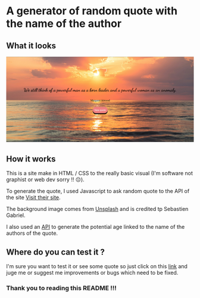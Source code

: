 # A generator of random quote with the name of the author

## What it looks

![alt text](assets/printScreen-site.png)

## How it works

This is a site make in HTML / CSS to the really basic visual (I'm software not graphist or web dev sorry !! 😔).

To generate the quote, I used Javascript to ask random quote to the API of the site [Visit their site](https://thatsthespir.it).

The background image comes from [Unsplash](https://unsplash.com/fr) and is credited tp Sebastien Gabriel.

I also used an [API](https://agify.io) to generate the potential age linked to the name of the authors of the quote.


## Where do you can test it ? 

I'm sure you want to test it or see some quote so just click on this [link](https://patoucheh.github.io/random-quote-using-async-await/) and juge me or suggest me improvements or bugs which need to be fixed. 


### Thank you to reading this README !!! 